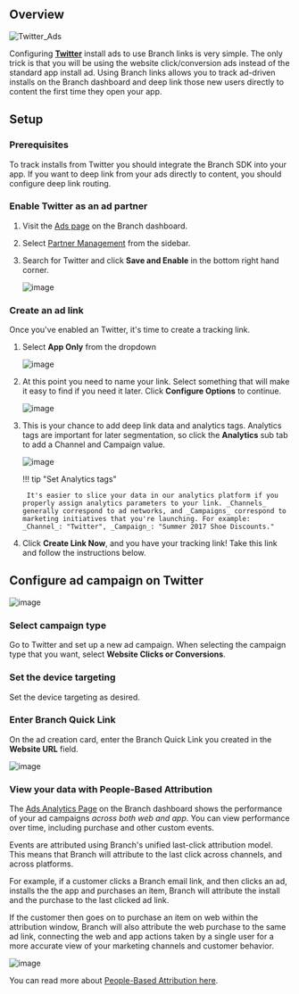 ## Overview

![Twitter_Ads](https://cdn.branch.io/branch-assets/ad-partner-manager/386574786681131050/a_twitter-1528518381508.png)

Configuring **[Twitter](https://business.twitter.com/en/twitter-ads.html)** install ads to use Branch links is very simple. The only trick is that you will be using the website click/conversion ads instead of the standard app install ad. Using Branch links allows you to track ad-driven installs on the Branch dashboard and deep link those new users directly to content the first time they open your app.


## Setup

### Prerequisites

To track installs from Twitter you should integrate the Branch SDK into your app. If you want to deep link from your ads directly to content, you should configure deep link routing.

### Enable Twitter as an ad partner

1. Visit the [Ads page](https://dashboard.branch.io/ads) on the Branch dashboard.
2. Select [Partner Management](https://dashboard.branch.io/ads/partner-management) from the sidebar.
3. Search for Twitter and click **Save and Enable** in the bottom right hand corner. 

    ![image](/img/pages/deep-linked-ads/twitter/find-twitter.png)

### Create an ad link

Once you've enabled an Twitter, it's time to create a tracking link.

1. Select **App Only** from the dropdown

    ![image](/img/pages/deep-linked-ads/branch-universal-ads/choose-ad-format.png)

1. At this point you need to name your link. Select something that will make it easy to find if you need it later. Click **Configure Options** to continue.

    ![image](/img/pages/deep-linked-ads/twitter/twitter-ad-link.png)

1. This is your chance to add deep link data and analytics tags. Analytics tags are important for later segmentation, so click the **Analytics** sub tab to add a Channel and Campaign value.

    ![image](/img/pages/deep-linked-ads/twitter/configure-twitter-link.png)

    !!! tip "Set Analytics tags"

        It's easier to slice your data in our analytics platform if you properly assign analytics parameters to your link. _Channels_ generally correspond to ad networks, and _Campaigns_ correspond to marketing initiatives that you're launching. For example: _Channel_: "Twitter", _Campaign_: "Summer 2017 Shoe Discounts."

1. Click **Create Link Now**, and you have your tracking link! Take this link and follow the instructions below.

## Configure ad campaign on Twitter

![image](/img/pages/deep-linked-ads/twitter/twitter_screenshot_0.png)

### Select campaign type

Go to Twitter and set up a new ad campaign. When selecting the campaign type that you want, select **Website Clicks or Conversions**.

### Set the device targeting

Set the device targeting as desired.

### Enter Branch Quick Link

On the ad creation card, enter the Branch Quick Link you created in the **Website URL** field.

![image](/img/pages/deep-linked-ads/twitter/twitter_screenshot_1.png)


### View your data with People-Based Attribution

The [Ads Analytics Page](https://dashboard.branch.io/ads/analytics) on the Branch dashboard shows the performance of your ad campaigns _across both web and app_. You can view performance over time, including purchase and other custom events.

Events are attributed using Branch's unified last-click attribution model. This means that Branch will attribute to the last click across channels, and across platforms.

For example, if a customer clicks a Branch email link, and then clicks an ad, installs the the app and purchases an item, Branch will attribute the install and the purchase to the last clicked ad link.

If the customer then goes on to purchase an item on web within the attribution window, Branch will also attribute the web purchase to the same ad link, connecting the web and app actions taken by a single user for a more accurate view of your marketing channels and customer behavior.

![image](/img/pages/deep-linked-ads/branch-universal-ads/install-by-secondary-pub.png)

You can read more about [People-Based Attribution here](/pages/dashboard/people-based-attribution/).

